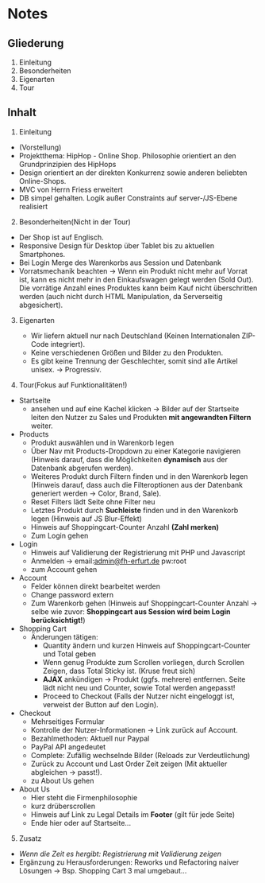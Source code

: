 # Notes

## Gliederung
1. Einleitung
2. Besonderheiten
3. Eigenarten
4. Tour

## Inhalt
1. Einleitung
  - (Vorstellung)
  - Projektthema: HipHop - Online Shop. Philosophie orientiert an den Grundprinzipien des HipHops
  - Design orientiert an der direkten Konkurrenz sowie anderen beliebten Online-Shops.
  - MVC von Herrn Friess erweitert
  - DB simpel gehalten. Logik außer Constraints auf server-/JS-Ebene realisiert

2. Besonderheiten(Nicht in der Tour)
  - Der Shop ist auf Englisch.
  - Responsive Design für Desktop über Tablet bis zu aktuellen Smartphones.
  - Bei Login Merge des Warenkorbs aus Session und Datenbank
  - Vorratsmechanik beachten -> Wenn ein Produkt nicht mehr auf Vorrat ist, kann es nicht mehr in den Einkaufswagen gelegt werden (Sold Out). Die vorrätige Anzahl eines Produktes kann beim Kauf nicht überschritten werden (auch nicht durch HTML Manipulation, da Serverseitig abgesichert).

3. Eigenarten
   - Wir liefern aktuell nur nach Deutschland (Keinen Internationalen ZIP-Code integriert).
   - Keine verschiedenen Größen und Bilder zu den Produkten.
   - Es gibt keine Trennung der Geschlechter, somit sind alle Artikel unisex. -> Progressiv.

4. Tour(Fokus auf Funktionalitäten!)
  - Startseite 
    - ansehen und auf eine Kachel klicken -> Bilder auf der Startseite leiten den Nutzer zu Sales und Produkten **mit angewandten Filtern** weiter.
  - Products
    - Produkt auswählen und in Warenkorb legen
    - Über Nav mit Products-Dropdown zu einer Kategorie navigieren (Hinweis darauf, dass die Möglichkeiten **dynamisch** aus der Datenbank abgerufen werden).
    - Weiteres Produkt durch Filtern finden und in den Warenkorb legen (Hinweis darauf, dass auch die Filteroptionen aus der Datenbank generiert werden -> Color, Brand, Sale).
    - Reset Filters lädt Seite ohne Filter neu
    - Letztes Produkt durch **Suchleiste** finden und in den Warenkorb legen (Hinweis auf JS Blur-Effekt)
    - Hinweis auf Shoppingcart-Counter Anzahl **(Zahl merken)**
    - Zum Login gehen
  - Login
    - Hinweis auf Validierung der Registrierung mit PHP und Javascript
    - Anmelden ->   email:admin@fh-erfurt.de
                    pw:root
    - zum Account gehen
  - Account
    - Felder können direkt bearbeitet werden
    - Change password extern
    - Zum Warenkorb gehen (Hinweis auf Shoppingcart-Counter Anzahl -> selbe wie zuvor: **Shoppingcart aus Session wird beim Login berücksichtigt!**)
  - Shopping Cart
    - Änderungen tätigen:
      - Quantity ändern und kurzen Hinweis auf Shoppingcart-Counter und Total geben
      - Wenn genug Produkte zum Scrollen vorliegen, durch Scrollen Zeigen, dass Total Sticky ist. (Kruse freut sich) 
      - **AJAX** ankündigen -> Produkt (ggfs. mehrere) entfernen. Seite lädt nicht neu und Counter, sowie Total werden angepasst!
      - Proceed to Checkout (Falls der Nutzer nicht eingeloggt ist, verweist der Button auf den Login).
  - Checkout 
    - Mehrseitiges Formular
    - Kontrolle der Nutzer-Informationen -> Link zurück auf Account.
    - Bezahlmethoden: Aktuell nur Paypal
    - PayPal API angedeutet
    - Complete: Zufällig wechselnde Bilder (Reloads zur Verdeutlichung)
    - Zurück zu Account und Last Order Zeit zeigen (Mit aktueller abgleichen -> passt!).
    - zu About Us gehen
  - About Us
    - Hier steht die Firmenphilosophie
    - kurz drüberscrollen
    - Hinweis auf Link zu Legal Details im **Footer** (gilt für jede Seite)
    - Ende hier oder auf Startseite...
    
5. Zusatz
  - *Wenn die Zeit es hergibt: Registrierung mit Validierung zeigen*
  - Ergänzung zu Herausforderungen: Reworks und Refactoring naiver Lösungen -> Bsp. Shopping Cart 3 mal umgebaut...
